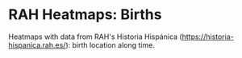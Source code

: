 # RAH Heatmaps: Births
Heatmaps with data from RAH's Historia Hispánica (https://historia-hispanica.rah.es/): birth location along time.
